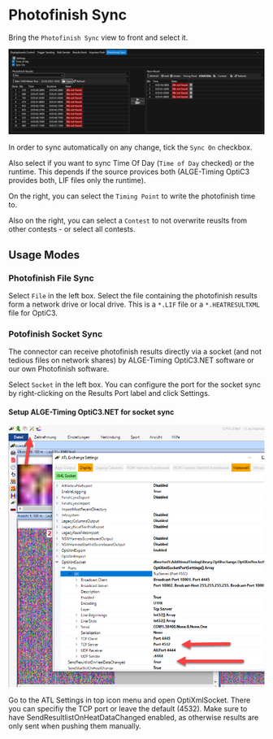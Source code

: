 ﻿# Photofinish Sync

Bring the `Photofinish Sync` view to front and select it.

![Screenshot](overview.png)

In order to sync automatically on any change, tick the `Sync On` checkbox. 

Also select if you want to sync Time Of Day (`Time of Day` checked) or the runtime. This depends if the source provices both (ALGE-Timing OptiC3 provides both, LIF files only the runtime). 

On the right, you can select the `Timing Point` to write the photofinish time to. 

Also on the right, you can select a `Contest` to not overwrite reuslts from other contests - or select all contests. 

## Usage Modes

### Photofinish File Sync

Select `File` in the left box.
Select the file containing the photofinish results form a network drive or local drive. This is a `*.LIF` file or a `*.HEATRESULTXML` file for OptiC3. 

### Potofinish Socket Sync

The connector can receive photofinish results directly via a socket (and not tedious files on network shares) by ALGE-Timing OptiC3.NET software or our own Photofinish software. 

Select `Socket` in the left box.
You can configure the port for the socket sync by right-clicking on the Results Port label and click Settings. 

#### Setup ALGE-Timing OptiC3.NET for socket sync

![Screenshot](SocketSyncAlge.png)

Go to the ATL Settings in top icon menu and open OptiXmlSocket. There you can specifiy the TCP port or leave the default (4532). Make sure to have SendResultlistOnHeatDataChanged enabled, as otherwise results are only sent when pushing them manually.

